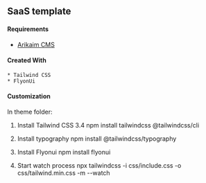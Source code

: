 ## SaaS template

#### Requirements 
  * [Arikaim CMS](https://github.com/arikaim/arikaim)


#### Created With 
    * Tailwind CSS
    * FlyonUi

#### Customization 

In theme folder: 

1. Install Tailwind CSS 3.4
    npm install tailwindcss @tailwindcss/cli

2. Install typography
    npm install @tailwindcss/typography

3. Install Flyonui
    npm install flyonui
    
4. Start watch process
    npx tailwindcss -i css/include.css -o css/tailwind.min.css -m --watch
 



 